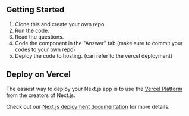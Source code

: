 ## Getting Started

1. Clone this and create your own repo.
2. Run the code.
2. Read the questions.
3. Code the component in the "Answer" tab (make sure to commit your codes to your own repo)
4. Deploy the code to hosting. (can refer to the vercel deployment)


## Deploy on Vercel

The easiest way to deploy your Next.js app is to use the [Vercel Platform](https://vercel.com/new?utm_medium=default-template&filter=next.js&utm_source=create-next-app&utm_campaign=create-next-app-readme) from the creators of Next.js.

Check out our [Next.js deployment documentation](https://nextjs.org/docs/deployment) for more details.

